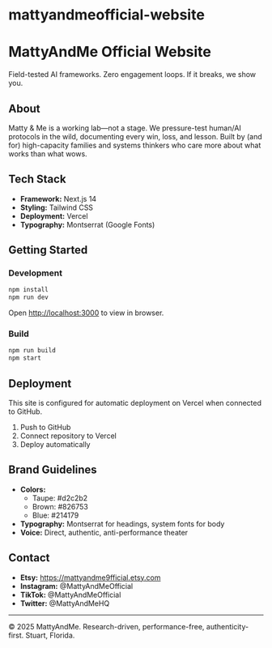# mattyandmeofficial-website

# MattyAndMe Official Website

Field-tested AI frameworks. Zero engagement loops. If it breaks, we show you.

## About

Matty & Me is a working lab—not a stage. We pressure-test human/AI protocols in the wild, documenting every win, loss, and lesson. Built by (and for) high-capacity families and systems thinkers who care more about what works than what wows.

## Tech Stack

- **Framework:** Next.js 14
- **Styling:** Tailwind CSS
- **Deployment:** Vercel
- **Typography:** Montserrat (Google Fonts)

## Getting Started

### Development

```bash
npm install
npm run dev
```

Open [http://localhost:3000](http://localhost:3000) to view in browser.

### Build

```bash
npm run build
npm start
```

## Deployment

This site is configured for automatic deployment on Vercel when connected to GitHub.

1. Push to GitHub
2. Connect repository to Vercel
3. Deploy automatically

## Brand Guidelines

- **Colors:** 
  - Taupe: #d2c2b2
  - Brown: #826753  
  - Blue: #214179
- **Typography:** Montserrat for headings, system fonts for body
- **Voice:** Direct, authentic, anti-performance theater

## Contact

- **Etsy:** https://mattyandme9fficial.etsy.com
- **Instagram:** @MattyAndMeOfficial
- **TikTok:** @MattyAndMeOfficial
- **Twitter:** @MattyAndMeHQ

---

© 2025 MattyAndMe. Research-driven, performance-free, authenticity-first. Stuart, Florida.

